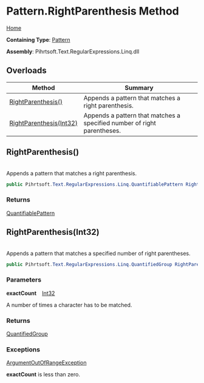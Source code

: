 # Pattern\.RightParenthesis Method

[Home](../../../../../../README.md)

**Containing Type**: [Pattern](../README.md)

**Assembly**: Pihrtsoft\.Text\.RegularExpressions\.Linq\.dll

## Overloads

| Method | Summary |
| ------ | ------- |
| [RightParenthesis()](#Pihrtsoft_Text_RegularExpressions_Linq_Pattern_RightParenthesis) | Appends a pattern that matches a right parenthesis\. |
| [RightParenthesis(Int32)](#Pihrtsoft_Text_RegularExpressions_Linq_Pattern_RightParenthesis_System_Int32_) | Appends a pattern that matches a specified number of right parentheses\. |

## RightParenthesis\(\) <a id="Pihrtsoft_Text_RegularExpressions_Linq_Pattern_RightParenthesis"></a>

\
Appends a pattern that matches a right parenthesis\.

```csharp
public Pihrtsoft.Text.RegularExpressions.Linq.QuantifiablePattern RightParenthesis()
```

### Returns

[QuantifiablePattern](../../QuantifiablePattern/README.md)

## RightParenthesis\(Int32\) <a id="Pihrtsoft_Text_RegularExpressions_Linq_Pattern_RightParenthesis_System_Int32_"></a>

\
Appends a pattern that matches a specified number of right parentheses\.

```csharp
public Pihrtsoft.Text.RegularExpressions.Linq.QuantifiedGroup RightParenthesis(int exactCount)
```

### Parameters

**exactCount** &ensp; [Int32](https://docs.microsoft.com/en-us/dotnet/api/system.int32)

A number of times a character has to be matched\.

### Returns

[QuantifiedGroup](../../QuantifiedGroup/README.md)

### Exceptions

[ArgumentOutOfRangeException](https://docs.microsoft.com/en-us/dotnet/api/system.argumentoutofrangeexception)

**exactCount** is less than zero\.


